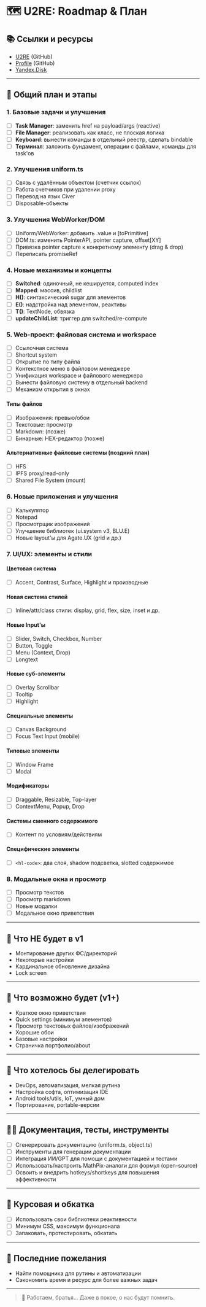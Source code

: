 # 🗺️ U2RE: Roadmap & План

## 📚 Ссылки и ресурсы

- [U2RE](https://github.com/u2re-space) (GitHub)
- [Profile](https://github.com/u2re-dev) (GitHub)
- [Yandex.Disk](https://disk.yandex.ru/d/k-6ZkNusnFxKmw)

---

## 🚦 Общий план и этапы

### 1. Базовые задачи и улучшения

- [ ] **Task Manager**: заменить href на payload/args (reactive)
- [ ] **File Manager**: реализовать как класс, не плоская логика
- [ ] **Keyboard**: вынести команды в отдельный реестр, сделать bindable
- [ ] **Терминал**: заложить фундамент, операции с файлами, команды для task'ов

### 2. Улучшения uniform.ts

- [ ] Связь с удалённым объектом (счетчик ссылок)
- [ ] Работа счетчиков при удалении proxy
- [ ] Перевод на язык Civer
- [ ] Disposable-объекты

### 3. Улучшения WebWorker/DOM

- [ ] Uniform/WebWorker: добавить .value и [toPrimitive]
- [ ] DOM.ts: изменить PointerAPI, pointer capture, offset[XY]
- [ ] Привязка pointer capture к конкретному элементу (drag & drop)
- [ ] Переписать promiseRef

### 4. Новые механизмы и концепты

- [ ] **Switched**: одиночный, не кешируется, computed index
- [ ] **Mapped**: массив, childlist
- [ ] **H()**: синтаксический sugar для элементов
- [ ] **E()**: надстройка над элементом, реактивы
- [ ] **T()**: TextNode, обвязка
- [ ] **updateChildList**: триггер для switched/re-compute

### 5. Web-проект: файловая система и workspace

- [ ] Ссылочная система
- [ ] Shortcut system
- [ ] Открытие по типу файла
- [ ] Контекстное меню в файловом менеджере
- [ ] Унификация workspace и файлового менеджера
- [ ] Вынести файловую систему в отдельный backend
- [ ] Механизм открытия в окнах

#### Типы файлов

- [ ] Изображения: превью/обои
- [ ] Текстовые: просмотр
- [ ] Markdown: (позже)
- [ ] Бинарные: HEX-редактор (позже)

#### Альтернативные файловые системы (поздний план)

- [ ] HFS
- [ ] IPFS proxy/read-only
- [ ] Shared File System (mount)

### 6. Новые приложения и улучшения

- [ ] Калькулятор
- [ ] Notepad
- [ ] Просмотрщик изображений
- [ ] Улучшение библиотек (ui.system v3, BLU.E)
- [ ] Новые layout'ы для Agate.UX (grid и др.)

### 7. UI/UX: элементы и стили

#### Цветовая система

- [ ] Accent, Contrast, Surface, Highlight и производные

#### Новая система стилей

- [ ] Inline/attr/class стили: display, grid, flex, size, inset и др.

#### Новые Input'ы

- [ ] Slider, Switch, Checkbox, Number
- [ ] Button, Toggle
- [ ] Menu (Context, Drop)
- [ ] Longtext

#### Новые суб-элементы

- [ ] Overlay Scrollbar
- [ ] Tooltip
- [ ] Highlight

#### Специальные элементы

- [ ] Canvas Background
- [ ] Focus Text Input (mobile)

#### Типовые элементы

- [ ] Window Frame
- [ ] Modal

#### Модификаторы

- [ ] Draggable, Resizable, Top-layer
- [ ] ContextMenu, Popup, Drop

#### Системы сменного содержимого

- [ ] Контент по условиям/действиям

#### Специфические элементы

- [ ] `<hl-code>`: два слоя, shadow подсветка, slotted содержимое

### 8. Модальные окна и просмотр

- [ ] Просмотр текстов
- [ ] Просмотр markdown
- [ ] Новые модалки
- [ ] Модальное окно приветствия

---

## 🚫 Что НЕ будет в v1

- Монтирование других ФС/директорий
- Некоторые настройки
- Кардинальное обновление дизайна
- Lock screen

---

## 📝 Что возможно будет (v1+)

- Краткое окно приветствия
- Quick settings (минимум элементов)
- Просмотр текстовых файлов/изображений
- Хорошие обои
- Базовые настройки
- Страничка портфолио/about

---

## 🤝 Что хотелось бы делегировать

- DevOps, автоматизация, мелкая рутина
- Настройка софта, оптимизация IDE
- Android tools/utils, IoT, умный дом
- Портирование, portable-версии

---

## 🧑‍💻 Документация, тесты, инструменты

- [ ] Сгенерировать документацию (uniform.ts, object.ts)
- [ ] Инструменты для генерации документации
- [ ] Интеграция ИИ/GPT для помощи с документацией и тестами
- [ ] Использовать/настроить MathPix-аналоги для формул (open-source)
- [ ] Освоить и внедрить hotkeys/shortkeys для повышения эффективности

---

## 🏁 Курсовая и обкатка

- [ ] Использовать свои библиотеки реактивности
- [ ] Минимум CSS, максимум функционала
- [ ] Запаковать, протестировать, обкатать

---

## 🧠 Последние пожелания

- Найти помощника для рутины и автоматизации
- Сэкономить время и ресурс для более важных задач

---

> 📑 Работаем, братья... Даже в покое, о нас будут помнить.
